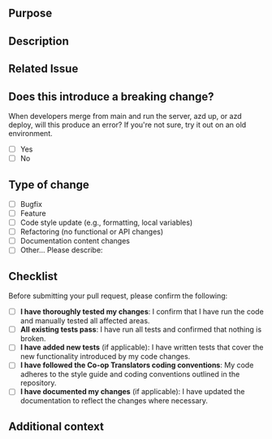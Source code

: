## Purpose

<!-- Describe the intention of the changes being proposed. What problem does it solve or functionality does it add? -->

## Description

<!-- Provide a concise summary of your changes. Why is this change necessary? -->

## Related Issue

<!-- If this PR addresses an issue, please link it here (e.g., Fixes #123) -->

## Does this introduce a breaking change?

When developers merge from main and run the server, azd up, or azd deploy, will this produce an error?
If you're not sure, try it out on an old environment.

- [ ] Yes
- [ ] No

## Type of change

- [ ] Bugfix
- [ ] Feature
- [ ] Code style update (e.g., formatting, local variables)
- [ ] Refactoring (no functional or API changes)
- [ ] Documentation content changes
- [ ] Other... Please describe:

## Checklist

Before submitting your pull request, please confirm the following:

- [ ] **I have thoroughly tested my changes**: I confirm that I have run the code and manually tested all affected areas.
- [ ] **All existing tests pass**: I have run all tests and confirmed that nothing is broken.
- [ ] **I have added new tests** (if applicable): I have written tests that cover the new functionality introduced by my code changes.
- [ ] **I have followed the Co-op Translators coding conventions**: My code adheres to the style guide and coding conventions outlined in the repository.
- [ ] **I have documented my changes** (if applicable): I have updated the documentation to reflect the changes where necessary.

## Additional context

<!-- Add any additional context or screenshots if applicable -->
